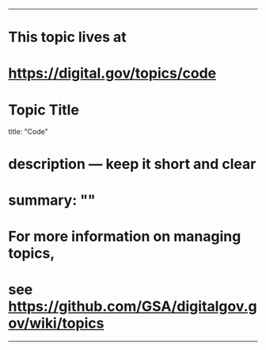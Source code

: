 
---
# This topic lives at
# https://digital.gov/topics/code

# Topic Title
title: "Code"

# description — keep it short and clear
# summary: ""


# For more information on managing topics,
# see https://github.com/GSA/digitalgov.gov/wiki/topics
---